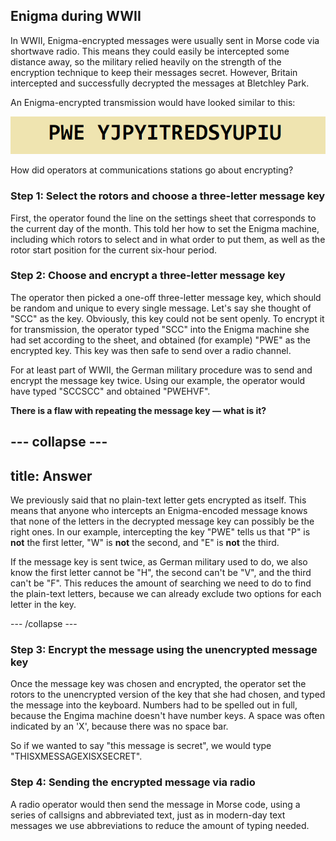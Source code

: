 ## Enigma during WWII

In WWII, Enigma-encrypted messages were usually sent in Morse code via shortwave radio. This means they could easily be intercepted some distance away, so the military relied heavily on the strength of the encryption technique to keep their messages secret. However, Britain intercepted and successfully decrypted the messages at Bletchley Park.

An Enigma-encrypted transmission would have looked similar to this:

![Encrypted message](images/encrypted-message.png)

How did operators at communications stations go about encrypting?

### Step 1: Select the rotors and choose a three-letter message key
First, the operator found the line on the settings sheet that corresponds to the current day of the month. This told her how to set the Enigma machine, including which rotors to select and in what order to put them, as well as the rotor start position for the current six-hour period.

### Step 2: Choose and encrypt a three-letter message key
The operator then picked a one-off three-letter message key, which should be random and unique to every single message. Let's say she thought of "SCC" as the key. Obviously, this key could not be sent openly. To encrypt it for transmission, the operator typed "SCC" into the Enigma machine she had set according to the sheet, and obtained (for example) "PWE" as the encrypted key. This key was then safe to send over a radio channel.

For at least part of WWII, the German military procedure was to send and encrypt the message key twice. Using our example, the operator would have typed "SCCSCC" and obtained "PWEHVF".

**There is a flaw with repeating the message key — what is it?**

--- collapse ---
---
title: Answer
---
We previously said that no plain-text letter gets encrypted as itself. This means that anyone who intercepts an Enigma-encoded message knows that none of the letters in the decrypted message key can possibly be the right ones. In our example, intercepting the key "PWE" tells us that "P" is **not** the first letter, "W" is **not** the second, and "E" is **not** the third.

If the message key is sent twice, as German military used to do, we also know the first letter cannot be "H", the second can't be "V", and the third can't be "F". This reduces the amount of searching we need to do to find the plain-text letters, because we can already exclude two options for each letter in the key.

--- /collapse ---

### Step 3: Encrypt the message using the unencrypted message key
Once the message key was chosen and encrypted, the operator set the rotors to the unencrypted version of the key that she had chosen, and typed the message into the keyboard. Numbers had to be spelled out in full, because the Engima machine doesn't have number keys. A space was often indicated by an 'X', because there was no space bar.

So if we wanted to say "this message is secret", we would type "THISXMESSAGEXISXSECRET".

### Step 4: Sending the encrypted message via radio
A radio operator would then send the message in Morse code, using a series of callsigns and abbreviated text, just as in modern-day text messages we use abbreviations to reduce the amount of typing needed.
